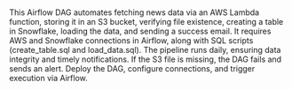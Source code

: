 <h1></h1>
<p>This Airflow DAG automates fetching news data via an AWS Lambda function, storing it in an S3 bucket, verifying file existence, creating a table in Snowflake, loading the data, and sending a success email. It requires AWS and Snowflake connections in Airflow, along with SQL scripts (create_table.sql and load_data.sql). The pipeline runs daily, ensuring data integrity and timely notifications. If the S3 file is missing, the DAG fails and sends an alert. Deploy the DAG, configure connections, and trigger execution via Airflow.</p>
